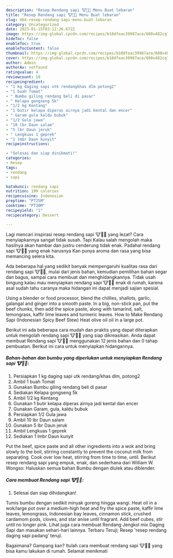 ```yaml
---
description: "Resep Rendang sapi 🐮🥩🥘 Menu Buat lebaran"
title: "Resep Rendang sapi 🐮🥩🥘 Menu Buat lebaran"
slug: 464-resep-rendang-sapi-menu-buat-lebaran
category: Uncategorized
date: 2023-01-15T03:12:26.672Z
image: https://img-global.cpcdn.com/recipes/b10dfeac39987ace/680x482cq70/rendang-sapi-foto-resep-utama.jpg
hideToc: false
enableToc: true
enableTocContent: false
thumbnail: https://img-global.cpcdn.com/recipes/b10dfeac39987ace/680x482cq70/rendang-sapi-foto-resep-utama.jpg
cover: https://img-global.cpcdn.com/recipes/b10dfeac39987ace/680x482cq70/rendang-sapi-foto-resep-utama.jpg
author: Admin
authorAv: notfound
ratingvalue: 4
reviewcount: 18
recipeingredient:
- "1 kg daging sapi utk rendangkhas dlm potong2"
- "1 buah Tomat"
- " Bumbu giling rendang beli di pasar"
- " Kelapa gongseng 5k"
- "1/2 kg Kentang"
- "1 butir kelapa diperas airnya jadi kental dan encer"
- " Garam gula kaldu bubuk"
- "1/2 Gula jawa"
- "10 lbr Daun salam"
- "5 lbr Daun jeruk"
- " Lengkuas 1 geprek"
- "1 lmbr Daun kunyit"
recipeinstructions:

- "Selesai dan siap dinikmati!"
categories:
- Resep
tags:
- rendang
- sapi

katakunci: rendang sapi 
nutrition: 199 calories
recipecuisine: Indonesian
preptime: "PT25M"
cooktime: "PT30M"
recipeyield: "1"
recipecategory: Dessert

---
```



Lagi mencari inspirasi resep rendang sapi 🐮🥩🥘 yang lezat? Cara menyiapkannya sangat tidak susah. Tapi Kalau salah mengolah maka hasilnya akan hambar dan justru cenderung tidak enak. Padahal rendang sapi 🐮🥩🥘 yang enak harusnya Kan punya aroma dan rasa yang bisa memancing selera kita.


Ada beberapa hal yang sedikit banyak mempengaruhi kualitas rasa dari rendang sapi 🐮🥩🥘, mulai dari jenis bahan, kemudian pemilihan bahan segar dan bagus, sampai cara membuat dan menghidangkannya. Tidak usah bingung kalau mau menyiapkan rendang sapi 🐮🥩🥘 enak di rumah, karena asal sudah tahu caranya maka hidangan ini dapat menjadi sajian spesial.

Using a blender or food processor, blend the chillies, shallots, garlic, galangal and ginger into a smooth paste. In a big, non-stick pan, put the beef chunks, then add the spice paste, along with tamarind, salt, lemongrass, kaffir lime leaves and turmeric leaves. How to Make Rendang Sapi (Indonesian Spicy Beef Stew) Heat olive oil oil in a large pot.


Berikut ini ada beberapa cara mudah dan praktis yang dapat diterapkan untuk mengolah rendang sapi 🐮🥩🥘 yang siap dikreasikan. Anda dapat membuat Rendang sapi 🐮🥩🥘 menggunakan 12 jenis bahan dan 0 tahap pembuatan. Berikut ini cara untuk menyiapkan hidangannya.

<!--inarticleads1-->

##### Bahan-bahan dan bumbu yang diperlukan untuk menyiapkan Rendang sapi 🐮🥩🥘:

1. Persiapkan 1 kg daging sapi utk rendang/khas dlm, potong2
1. Ambil 1 buah Tomat
1. Gunakan  Bumbu giling rendang beli di pasar
1. Sediakan  Kelapa gongseng 5k
1. Ambil 1/2 kg Kentang
1. Gunakan 1 butir kelapa diperas airnya jadi kental dan encer
1. Gunakan  Garam, gula, kaldu bubuk
1. Persiapkan 1/2 Gula jawa
1. Ambil 10 lbr Daun salam
1. Gunakan 5 lbr Daun jeruk
1. Ambil  Lengkuas 1 geprek
1. Sediakan 1 lmbr Daun kunyit


Put the beef, spice paste and all other ingredients into a wok and bring slowly to the boil, stirring constantly to prevent the coconut milk from separating. Cook over low heat, stirring from time to time, until. Berikut resep rendang sapi yang empuk, enak, dan sederhana dari William W. Wongso: Haluskan semua bahan Bumbu dengan diulek atau diblender. 

<!--inarticleads2-->

##### Cara membuat Rendang sapi 🐮🥩🥘:


1. Selesai dan siap dihidangkan!

Tumis bumbu dengan sedikit minyak goreng hingga wangi. Heat oil in a wok/large pot over a medium-high heat and fry the spice paste, kaffir lime leaves, lemongrass, Indonesian bay leaves, cinnamon stick, crushed cardamom pods, cloves, and star anise until fragrant. Add beef cubes, stir until no longer pink. Lihat juga cara membuat Rendang Jengkol mix Daging Sapi dan masakan sehari-hari lainnya. Terbaru Teruji; Resep &#39;resep rendang daging sapi padang&#39; teruji. 

Bagaimana? Gampang kan? Itulah cara membuat rendang sapi 🐮🥩🥘 yang bisa kamu lakukan di rumah. Selamat menikmati

